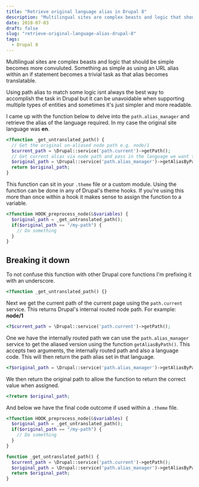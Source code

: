 ```yaml
---
title: "Retrieve original language alias in Drupal 8"
description: "Multilingual sites are complex beasts and logic that should be simple becomes more convuluted. Something as simple as using an URL alias within an if statement becomes a trivial task as that alias becomes translatable."
date: 2018-07-03
draft: false
slug: "retrieve-original-language-alias-drupal-8"
tags:
  - Drupal 8
---
```


Multilingual sites are complex beasts and logic that should be simple becomes more convuluted. Something as simple as using an URL alias within an if statement becomes a trivial task as that alias becomes translatable.

Using path alias to match some logic isnt always the best way to accomplish the task in Drupal but it can be unavoidable when supporting multiple types of entities and sometimes it's just simpler and more readable.

I came up with the function below to delve into the `path.alias_manager` and retrieve the alias of the language required. In my case the original site language was **en**.

```php
<?function _get_untranslated_path() {
  // Get the original un-aliased node path e.g. node/1
  $current_path = \Drupal::service('path.current')->getPath();
  // Get current alias via node path and pass in the language we want to load it from
  $original_path = \Drupal::service('path.alias_manager')->getAliasByPath($current_path, 'en');
  return $original_path;
}
```

This function can sit in your `.theme` file or a custom module. Using the function can be done in any of Drupal's theme hooks. If you're using this more than once within a hook it makes sense to assign the function to a variable.

```php
<?function HOOK_preprocess_node(&$variables) {
  $original_path = _get_untranslated_path();
  if($original_path == "/my-path") {
    // Do something
  }
}
```

## Breaking it down

To not confuse this function with other Drupal core functions I'm prefixing it with an underscore.

```php
<?function _get_untranslated_path() {}
```

Next we get the current path of the current page using the `path.current` service. This returns Drupal's internal routed node path. For example: **node/1**

```php
<?$current_path = \Drupal::service('path.current')->getPath();
```

One we have the internally routed path we can use the `path.alias_manager` service to get the aliased version using the function `getAliasByPath()`. This accepts two arguments, the internally routed path and also a language code. This will then return the path alias set in that language.

```php
<?$original_path = \Drupal::service('path.alias_manager')->getAliasByPath($current_path, 'en');
```

We then return the original path to allow the function to return the correct value when assigned.

```php
<?return $original_path;
```

And below we have the final code outcome if used within a `.theme` file.

```php
<?function HOOK_preprocess_node(&$variables) {
  $original_path = _get_untranslated_path();
  if($original_path == "/my-path") {
    // Do something
  }
}

function _get_untranslated_path() {
  $current_path = \Drupal::service('path.current')->getPath();
  $original_path = \Drupal::service('path.alias_manager')->getAliasByPath($current_path, 'en');
  return $original_path;
}
```



